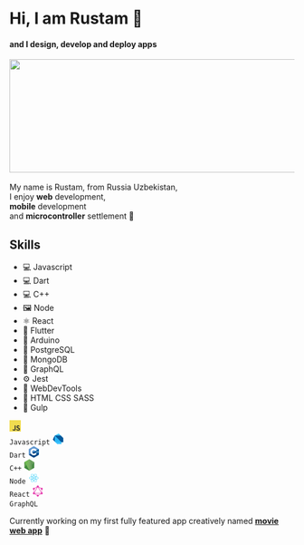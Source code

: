 # Hi, I am Rustam 👋
#### and I design, develop and deploy apps
<img src="https://scontent.ftas2-2.fna.fbcdn.net/v/t1.0-9/86730448_10159251599848356_9150712043588812800_n.jpg?_nc_cat=102&ccb=2&_nc_sid=e3f864&_nc_ohc=uVwn5GyckkMAX8fHPy-&_nc_ht=scontent.ftas2-2.fna&oh=b5c24f3276ab6e78d3d8fe32c9a2b373&oe=601298AE" height="200" width="600">

My name is Rustam, from Russia Uzbekistan,  
I enjoy **web** development,  
**mobile** development  
and **microcontroller** settlement 👀

## Skills 
* 💻 Javascript
* 💻 Dart
* 💻 C++
* 🖼 Node
* ⚛ React
* 📱 Flutter
* 🤖 Arduino
* 📂 PostgreSQL
* 📂 MongoDB
* 📝 GraphQL
* ⚙ Jest
* 🔧 WebDevTools
* 📄 HTML CSS SASS
* 🍹 Gulp


<code><img height="20" src="https://raw.githubusercontent.com/github/explore/80688e429a7d4ef2fca1e82350fe8e3517d3494d/topics/javascript/javascript.png">  Javascript</code>
<code><img height="20" src="https://raw.githubusercontent.com/github/explore/80688e429a7d4ef2fca1e82350fe8e3517d3494d/topics/dart/dart.png">  Dart</code>
<code><img height="20" src="https://raw.githubusercontent.com/github/explore/80688e429a7d4ef2fca1e82350fe8e3517d3494d/topics/cpp/cpp.png">  C++</code>
<code><img height="20" src="https://raw.githubusercontent.com/github/explore/80688e429a7d4ef2fca1e82350fe8e3517d3494d/topics/nodejs/nodejs.png">  Node</code>
<code><img height="20" src="https://raw.githubusercontent.com/github/explore/80688e429a7d4ef2fca1e82350fe8e3517d3494d/topics/react/react.png">  React</code>
<code><img height="20" src="https://raw.githubusercontent.com/github/explore/5c058a388828bb5fde0bcafd4bc867b5bb3f26f3/topics/graphql/graphql.png">  GraphQL</code>


Currently working on my first fully featured app creatively named [**movie web app**](https://watch-movies-app.herokuapp.com/) 🚀
